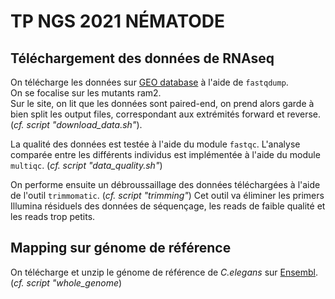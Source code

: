 # TP NGS 2021 NÉMATODE

## Téléchargement des données de RNAseq

On télécharge les données sur [GEO database](https://www.ncbi.nlm.nih.gov/geo/) à l'aide de `fastqdump`.
<br>
On se focalise sur les mutants ram2.
<br>
Sur le site, on lit que les données sont paired-end, on prend alors garde à bien split les output files, correspondant aux extrémités forward et reverse. (*cf. script "download_data.sh"*).

La qualité des données est testée à l'aide du module `fastqc`. L'analyse comparée entre les différents individus est implémentée à l'aide du module `multiqc`. (*cf. script "data_quality.sh"*)

On performe ensuite un débroussaillage des données téléchargées à l'aide de l'outil `trimmomatic`. (*cf. script "trimming"*) Cet outil va éliminer les primers Illumina résiduels des données de séquençage, les reads de faible qualité et les reads trop petits. 

## Mapping sur génome de référence

On télécharge et unzip le génome de référence de *C.elegans* sur [Ensembl](http://ftp.ensembl.org). (*cf. script "whole_genome*)



